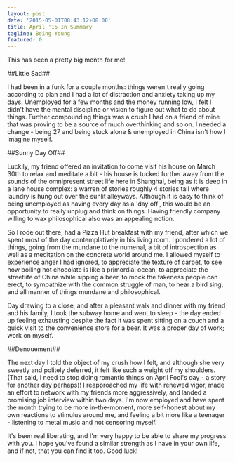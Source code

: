 ```yaml
---
layout: post
date: '2015-05-01T08:43:12+08:00'
title: April '15 In Summary
tagline: Being Young
featured: 0
---
```


This has been a pretty big month for me!

##Little Sad##

I had been in a funk for a couple months: things weren't really going according to plan and I had a lot of distraction and anxiety taking up my days. Unemployed for a few months and the money running low, I felt I didn't have the mental discipline or vision to figure out what to do about things. Further compounding things was a crush I had on a friend of mine that was proving to be a source of much overthinking and so on. I needed a change - being 27 and being stuck alone & unemployed in China isn't how I imagine myself.

##Sunny Day Off##

Luckily, my friend offered an invitation to come visit his house on March 30th to relax and meditate a bit - his house is tucked further away from the sounds of the omnipresent street life here in Shanghai, being as it is deep in a lane house complex: a warren of stories roughly 4 stories tall where laundry is hung out over the sunlit alleyways. Although it is easy to think of being unemployed as having every day as a 'day off', this would be an opportunity to really unplug and think on things. Having friendly company willing to wax philosophical also was an appealing notion.

So I rode out there, had a Pizza Hut breakfast with my friend, after which we spent most of the day contemplatively in his living room. I pondered a lot of things, going from the mundane to the numenal, a bit of introspection as well as a meditation on the concrete world around me. I allowed myself to experience anger I had ignored, to appreciate the texture of carpet, to see how boiling hot chocolate is like a primordial ocean, to appreciate the streetlife of China while sipping a beer, to mock the fakeness people can erect, to sympathize with the common struggle of man, to hear a bird sing, and all manner of things mundane and philosophical.

Day drawing to a close, and after a pleasant walk and dinner with my friend and his family, I took the subway home and went to sleep - the day ended up feeling exhausting despite the fact it was spent sitting on a couch and a quick visit to the convenience store for a beer. It was a proper day of work; work on myself.

##Denouement##

The next day I told the object of my crush how I felt, and although she very sweetly and politely deferred, it felt like such a weight off my shoulders. (That said, I need to stop doing romantic things on April Fool's day - a story for another day perhaps)! I reapproached my life with renewed vigor, made an effort to network with my friends more aggressively, and landed a promising job interview within two days. I'm now employed and have spent the month trying to be more in-the-moment, more self-honest about my own reactions to stimulus around me, and feeling a bit more like a teenager - listening to metal music and not censoring myself.

It's been real liberating, and I'm very happy to be able to share my progress with you. I hope you've found a similar strength as I have in your own life, and if not, that you can find it too. Good luck!